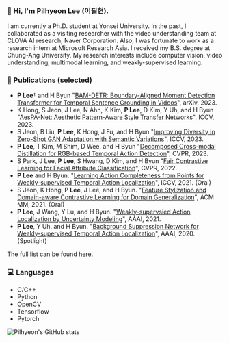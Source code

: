 ### 👋 Hi, I'm Pilhyeon Lee (이필현).

I am currently a Ph.D. student at Yonsei University.
In the past, I collaborated as a visiting researcher with the video understanding team at CLOVA AI research, Naver Corporation.
Also, I was fortunate to work as a research intern at Microsoft Research Asia.
I received my B.S. degree at Chung-Ang University.
My research interests include computer vision, video understanding, multimodal learning, and weakly-supervised learning.

### 📓 Publications (selected)
- **P Lee**&dagger; and H Byun "[BAM-DETR: Boundary-Aligned Moment Detection Transformer for Temporal Sentence Grounding in Videos](https://arxiv.org/abs/2312.00083)", arXiv, 2023.
- K Hong, S Jeon, J Lee, N Ahn, K Kim, **P Lee**, D Kim, Y Uh, and H Byun "[AesPA-Net: Aesthetic Pattern-Aware Style Transfer Networks](https://arxiv.org/abs/2307.09724)", ICCV, 2023.
- S Jeon, B Liu, **P Lee**, K Hong, J Fu, and H Byun "[Improving Diversity in Zero-Shot GAN Adaptation with Semantic Variations](https://arxiv.org/abs/2308.10554)", ICCV, 2023.
- **P Lee**, T Kim, M Shim, D Wee, and H Byun "[Decomposed Cross-modal Distillation for RGB-based Temporal Action Detection](https://arxiv.org/abs/2303.17285)", CVPR, 2023.
- S Park, J Lee, **P Lee**, S Hwang, D Kim, and H Byun "[Fair Contrastive Learning for Facial Attribute Classification](https://arxiv.org/abs/2203.16209)", CVPR, 2022.
- **P Lee** and H Byun. "[Learning Action Completeness from Points for Weakly-supervised Temporal Action Localization](https://arxiv.org/abs/2108.05029)", ICCV, 2021. (Oral)
- S Jeon, K Hong, **P Lee**, J Lee, and H Byun. "[Feature Stylization and Domain-aware Contrastive Learning for Domain Generalization](https://arxiv.org/abs/2108.08596)", ACM MM, 2021. (Oral)
- **P Lee**, J Wang, Y Lu, and H Byun. "[Weakly-supervsied Action Localization by Uncertainty Modeling](https://arxiv.org/abs/2006.07006)", AAAI, 2021.
- **P Lee**, Y Uh, and H Byun. "[Background Suppression Network for Weakly-supervised Temporal Action Localization](https://arxiv.org/abs/1911.09963)", AAAI, 2020. (Spotlight)

The full list can be found [here](https://scholar.google.com/citations?user=BeLZuogAAAAJ&hl=ko&oi=ao).

### 💻 Languages
- C/C++
- Python
- OpenCV
- Tensorflow
- Pytorch

![Pilhyeon's GitHub stats](https://github-readme-stats.vercel.app/api?username=pilhyeon&show_icons=true&hide_border=True&include_all_commits=True&hide=prs)
